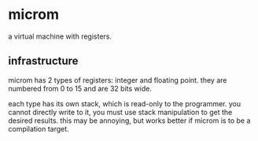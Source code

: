 # microm

a virtual machine with registers.

## infrastructure

microm has 2 types of registers: integer and floating point. they are numbered from 0 to 15 and are 32 bits wide.

each type has its own stack, which is read-only to the programmer. you cannot directly write to it, you must use stack manipulation to get the desired results. this may be annoying, but works better if microm is to be a compilation target.